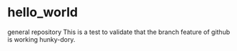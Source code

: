 # hello_world
general repository
This is a test to validate that the branch feature of github is working hunky-dory.
